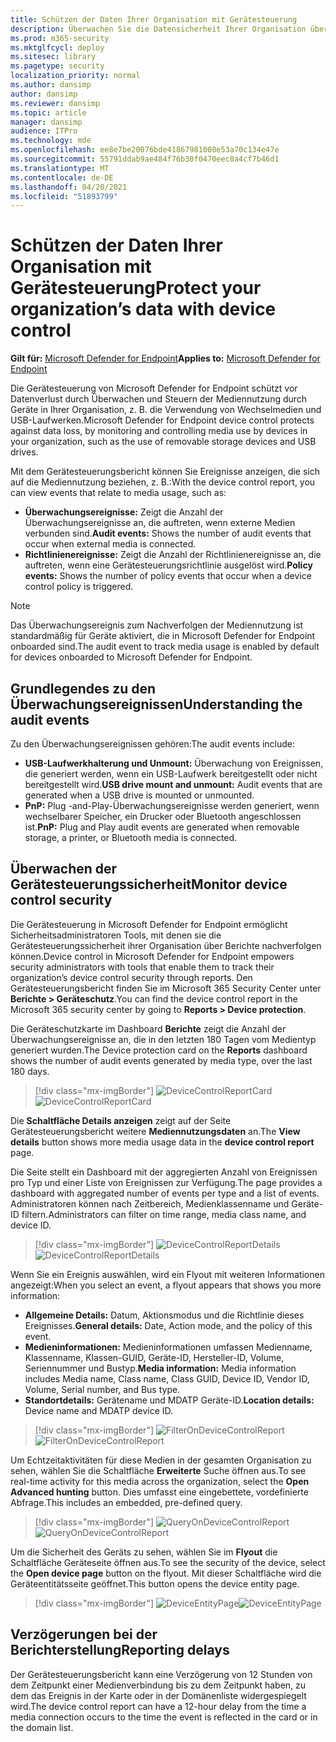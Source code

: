 ```yaml
---
title: Schützen der Daten Ihrer Organisation mit Gerätesteuerung
description: Überwachen Sie die Datensicherheit Ihrer Organisation über Gerätesteuerungsberichte.
ms.prod: m365-security
ms.mktglfcycl: deploy
ms.sitesec: library
ms.pagetype: security
localization_priority: normal
ms.author: dansimp
author: dansimp
ms.reviewer: dansimp
ms.topic: article
manager: dansimp
audience: ITPro
ms.technology: mde
ms.openlocfilehash: ee8e7be20076bde41867981008e53a70c134e47e
ms.sourcegitcommit: 55791ddab9ae484f76b30f0470eec8a4cf7b46d1
ms.translationtype: MT
ms.contentlocale: de-DE
ms.lasthandoff: 04/20/2021
ms.locfileid: "51893799"
---
```

# <a name="protect-your-organizations-data-with-device-control"></a><span data-ttu-id="ba50c-103">Schützen der Daten Ihrer Organisation mit Gerätesteuerung</span><span class="sxs-lookup"><span data-stu-id="ba50c-103">Protect your organization’s data with device control</span></span>

<span data-ttu-id="ba50c-104">**Gilt für:** [Microsoft Defender for Endpoint](https://go.microsoft.com/fwlink/p/?linkid=2069559)</span><span class="sxs-lookup"><span data-stu-id="ba50c-104">**Applies to:** [Microsoft Defender for Endpoint](https://go.microsoft.com/fwlink/p/?linkid=2069559)</span></span>

<span data-ttu-id="ba50c-105">Die Gerätesteuerung von Microsoft Defender for Endpoint schützt vor Datenverlust durch Überwachen und Steuern der Mediennutzung durch Geräte in Ihrer Organisation, z. B. die Verwendung von Wechselmedien und USB-Laufwerken.</span><span class="sxs-lookup"><span data-stu-id="ba50c-105">Microsoft Defender for Endpoint device control protects against data loss, by monitoring and controlling media use by devices in your organization, such as the use of removable storage devices and USB drives.</span></span>

<span data-ttu-id="ba50c-106">Mit dem Gerätesteuerungsbericht können Sie Ereignisse anzeigen, die sich auf die Mediennutzung beziehen, z. B.:</span><span class="sxs-lookup"><span data-stu-id="ba50c-106">With the device control report, you can view events that relate to media usage, such as:</span></span>

- <span data-ttu-id="ba50c-107">**Überwachungsereignisse:** Zeigt die Anzahl der Überwachungsereignisse an, die auftreten, wenn externe Medien verbunden sind.</span><span class="sxs-lookup"><span data-stu-id="ba50c-107">**Audit events:** Shows the number of audit events that occur when external media is connected.</span></span>
- <span data-ttu-id="ba50c-108">**Richtlinienereignisse:** Zeigt die Anzahl der Richtlinienereignisse an, die auftreten, wenn eine Gerätesteuerungsrichtlinie ausgelöst wird.</span><span class="sxs-lookup"><span data-stu-id="ba50c-108">**Policy events:** Shows the number of policy events that occur when a device control policy is triggered.</span></span>

> [!NOTE]
> <span data-ttu-id="ba50c-109">Das Überwachungsereignis zum Nachverfolgen der Mediennutzung ist standardmäßig für Geräte aktiviert, die in Microsoft Defender for Endpoint onboarded sind.</span><span class="sxs-lookup"><span data-stu-id="ba50c-109">The audit event to track media usage is enabled by default for devices onboarded to Microsoft Defender for Endpoint.</span></span>

## <a name="understanding-the-audit-events"></a><span data-ttu-id="ba50c-110">Grundlegendes zu den Überwachungsereignissen</span><span class="sxs-lookup"><span data-stu-id="ba50c-110">Understanding the audit events</span></span>

<span data-ttu-id="ba50c-111">Zu den Überwachungsereignissen gehören:</span><span class="sxs-lookup"><span data-stu-id="ba50c-111">The audit events include:</span></span>

- <span data-ttu-id="ba50c-112">**USB-Laufwerkhalterung und Unmount:** Überwachung von Ereignissen, die generiert werden, wenn ein USB-Laufwerk bereitgestellt oder nicht bereitgestellt wird.</span><span class="sxs-lookup"><span data-stu-id="ba50c-112">**USB drive mount and unmount:** Audit events that are generated when a USB drive is mounted or unmounted.</span></span>
- <span data-ttu-id="ba50c-113">**PnP:** Plug -and-Play-Überwachungsereignisse werden generiert, wenn wechselbarer Speicher, ein Drucker oder Bluetooth angeschlossen ist.</span><span class="sxs-lookup"><span data-stu-id="ba50c-113">**PnP:** Plug and Play audit events are generated when removable storage, a printer, or Bluetooth media is connected.</span></span>

## <a name="monitor-device-control-security"></a><span data-ttu-id="ba50c-114">Überwachen der Gerätesteuerungssicherheit</span><span class="sxs-lookup"><span data-stu-id="ba50c-114">Monitor device control security</span></span>

<span data-ttu-id="ba50c-115">Die Gerätesteuerung in Microsoft Defender for Endpoint ermöglicht Sicherheitsadministratoren Tools, mit denen sie die Gerätesteuerungssicherheit ihrer Organisation über Berichte nachverfolgen können.</span><span class="sxs-lookup"><span data-stu-id="ba50c-115">Device control in Microsoft Defender for Endpoint empowers security administrators with tools that enable them to track their organization’s device control security through reports.</span></span> <span data-ttu-id="ba50c-116">Den Gerätesteuerungsbericht finden Sie im Microsoft 365 Security Center unter **Berichte > Geräteschutz**.</span><span class="sxs-lookup"><span data-stu-id="ba50c-116">You can find the device control report in the Microsoft 365 security center by going to **Reports > Device protection**.</span></span>

<span data-ttu-id="ba50c-117">Die Geräteschutzkarte im Dashboard **Berichte** zeigt die Anzahl der Überwachungsereignisse an, die in den letzten 180 Tagen vom Medientyp generiert wurden.</span><span class="sxs-lookup"><span data-stu-id="ba50c-117">The Device protection card on the **Reports** dashboard shows the number of audit events generated by media type, over the last 180 days.</span></span>

> [!div class="mx-imgBorder"]
> <span data-ttu-id="ba50c-118">![DeviceControlReportCard](images/devicecontrolcard.png)</span><span class="sxs-lookup"><span data-stu-id="ba50c-118">![DeviceControlReportCard](images/devicecontrolcard.png)</span></span>

<span data-ttu-id="ba50c-119">Die **Schaltfläche Details anzeigen** zeigt auf der Seite Gerätesteuerungsbericht weitere **Mediennutzungsdaten** an.</span><span class="sxs-lookup"><span data-stu-id="ba50c-119">The **View details** button shows more media usage data in the **device control report** page.</span></span>

<span data-ttu-id="ba50c-120">Die Seite stellt ein Dashboard mit der aggregierten Anzahl von Ereignissen pro Typ und einer Liste von Ereignissen zur Verfügung.</span><span class="sxs-lookup"><span data-stu-id="ba50c-120">The page provides a dashboard with aggregated number of events per type and a list of events.</span></span> <span data-ttu-id="ba50c-121">Administratoren können nach Zeitbereich, Medienklassenname und Geräte-ID filtern.</span><span class="sxs-lookup"><span data-stu-id="ba50c-121">Administrators can filter on time range, media class name, and device ID.</span></span>

> [!div class="mx-imgBorder"]
> <span data-ttu-id="ba50c-122">![DeviceControlReportDetails](images/Detaileddevicecontrolreport.png)</span><span class="sxs-lookup"><span data-stu-id="ba50c-122">![DeviceControlReportDetails](images/Detaileddevicecontrolreport.png)</span></span>

<span data-ttu-id="ba50c-123">Wenn Sie ein Ereignis auswählen, wird ein Flyout mit weiteren Informationen angezeigt:</span><span class="sxs-lookup"><span data-stu-id="ba50c-123">When you select an event, a flyout appears that shows you more information:</span></span>

- <span data-ttu-id="ba50c-124">**Allgemeine Details:** Datum, Aktionsmodus und die Richtlinie dieses Ereignisses.</span><span class="sxs-lookup"><span data-stu-id="ba50c-124">**General details:** Date, Action mode, and the policy of this event.</span></span>
- <span data-ttu-id="ba50c-125">**Medieninformationen:** Medieninformationen umfassen Medienname, Klassenname, Klassen-GUID, Geräte-ID, Hersteller-ID, Volume, Seriennummer und Bustyp.</span><span class="sxs-lookup"><span data-stu-id="ba50c-125">**Media information:** Media information includes Media name, Class name, Class GUID, Device ID, Vendor ID, Volume, Serial number, and Bus type.</span></span>
- <span data-ttu-id="ba50c-126">**Standortdetails:** Gerätename und MDATP Geräte-ID.</span><span class="sxs-lookup"><span data-stu-id="ba50c-126">**Location details:** Device name and MDATP device ID.</span></span>

> [!div class="mx-imgBorder"]
> <span data-ttu-id="ba50c-127">![FilterOnDeviceControlReport](images/devicecontrolreportfilter.png)</span><span class="sxs-lookup"><span data-stu-id="ba50c-127">![FilterOnDeviceControlReport](images/devicecontrolreportfilter.png)</span></span>

<span data-ttu-id="ba50c-128">Um Echtzeitaktivitäten für diese Medien in der gesamten Organisation zu sehen, wählen Sie die Schaltfläche **Erweiterte** Suche öffnen aus.</span><span class="sxs-lookup"><span data-stu-id="ba50c-128">To see real-time activity for this media across the organization, select the **Open Advanced hunting** button.</span></span> <span data-ttu-id="ba50c-129">Dies umfasst eine eingebettete, vordefinierte Abfrage.</span><span class="sxs-lookup"><span data-stu-id="ba50c-129">This includes an embedded, pre-defined query.</span></span>

> [!div class="mx-imgBorder"]
> <span data-ttu-id="ba50c-130">![QueryOnDeviceControlReport](images/Devicecontrolreportquery.png)</span><span class="sxs-lookup"><span data-stu-id="ba50c-130">![QueryOnDeviceControlReport](images/Devicecontrolreportquery.png)</span></span>

<span data-ttu-id="ba50c-131">Um die Sicherheit des Geräts zu sehen, wählen Sie im **Flyout** die Schaltfläche Geräteseite öffnen aus.</span><span class="sxs-lookup"><span data-stu-id="ba50c-131">To see the security of the device, select the **Open device page** button on the flyout.</span></span> <span data-ttu-id="ba50c-132">Mit dieser Schaltfläche wird die Geräteentitätsseite geöffnet.</span><span class="sxs-lookup"><span data-stu-id="ba50c-132">This button opens the device entity page.</span></span>

> [!div class="mx-imgBorder"]
> <span data-ttu-id="ba50c-133">![DeviceEntityPage](images/Devicesecuritypage.png)</span><span class="sxs-lookup"><span data-stu-id="ba50c-133">![DeviceEntityPage](images/Devicesecuritypage.png)</span></span>

## <a name="reporting-delays"></a><span data-ttu-id="ba50c-134">Verzögerungen bei der Berichterstellung</span><span class="sxs-lookup"><span data-stu-id="ba50c-134">Reporting delays</span></span>

<span data-ttu-id="ba50c-135">Der Gerätesteuerungsbericht kann eine Verzögerung von 12 Stunden von dem Zeitpunkt einer Medienverbindung bis zu dem Zeitpunkt haben, zu dem das Ereignis in der Karte oder in der Domänenliste widergespiegelt wird.</span><span class="sxs-lookup"><span data-stu-id="ba50c-135">The device control report can have a 12-hour delay from the time a media connection occurs to the time the event is reflected in the card or in the domain list.</span></span>

